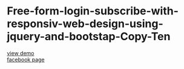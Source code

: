 # Free-form-login-subscribe-with-responsiv-web-design-using-jquery-and-bootstap-Copy-Ten
<a href="http://webi4u.com/web/article/Free-form-login-subscribe-with-responsiv-web-design-using-jquery-and-bootstap-Copy-Ten/page/5">
  view demo
  <a/>
  <br/>
  <a href="https://www.facebook.com/Webi4u-670245179977567">
  facebook page
  </a>
